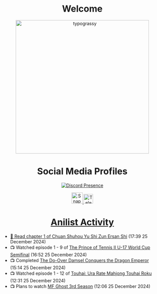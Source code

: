 <div align="center">

# Welcome
<a href="https://github.com/kawarimidoll/typograssy">
    <img alt="typograssy" src="https://typograssy.deno.dev/api?text=%E3%82%88%E3%81%86%E3%81%93%E3%81%9D%E3%81%BF%E3%81%AA%E3%81%95%E3%82%93%20-%20Sheby--&&l0=none&l1=82d9d0&l2=027353&l3=038c4c&l4=01402e&bg=none&frame=none&speed=100&comment=" width="421.99">
</a>

</div>

<div align="center">

# Social Media Profiles

[![Discord Presence](https://lanyard.cnrad.dev/api/612532963938271232)](https://discord.com/users/612532963938271232)


<a href="https://www.snapchat.com/add/a.sheby" title="Snapchat Profile">
    <img src="https://www.freepnglogos.com/uploads/snapchat-logo-png-0.png" width="35" alt="Snapchat Logo" />


<a href="https://t.me/ASheby" title="Telegram Profile">
    <img src="https://www.freepnglogos.com/uploads/telegram-logo-png-0.png" width="30" alt="Telegram Logo" />


</div>

<div align="center">

# Anilist Activity

</div>

<!-- ANILIST_ACTIVITY:start -->

-   📖 Read chapter 1 of [Chuan Shuhou Yu Shi Zun Ersan Shi](https://anilist.co/manga/182428) (17:39 25 December 2024)
-   📺 Watched episode 1 - 9 of [The Prince of Tennis II U-17 World Cup Semifinal](https://anilist.co/anime/165810) (16:52 25 December 2024)
-   📺 Completed [The Do-Over Damsel Conquers the Dragon Emperor](https://anilist.co/anime/164299) (15:14 25 December 2024)
-   📺 Watched episode 1 - 12 of [Touhai: Ura Rate Mahjong Touhai Roku](https://anilist.co/anime/173263) (12:31 25 December 2024)
-   📺 Plans to watch [MF Ghost 3rd Season](https://anilist.co/anime/185753) (12:06 25 December 2024)

<!-- ANILIST_ACTIVITY:end -->
